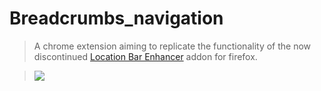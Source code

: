 # Breadcrumbs_navigation

> A chrome extension aiming to replicate the functionality of the now discontinued [Location Bar Enhancer](https://addons.mozilla.org/en-US/firefox/addon/ui-enhancer/) addon for firefox.

> ![](https://addons.cdn.mozilla.net/user-media/previews/full/66/66972.png?modified=1333927194)
